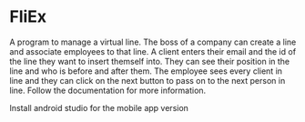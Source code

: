 # FliEx
A program to manage a virtual line. The boss of a company can create a line and associate employees to that line. A client enters their email and the id of the line they want to insert themself into. They can see their position in the line and who is before and after them. The employee sees every client in line and they can click on the next button to pass on to the next person in line. Follow the documentation for more information.

Install android studio for the mobile app version
